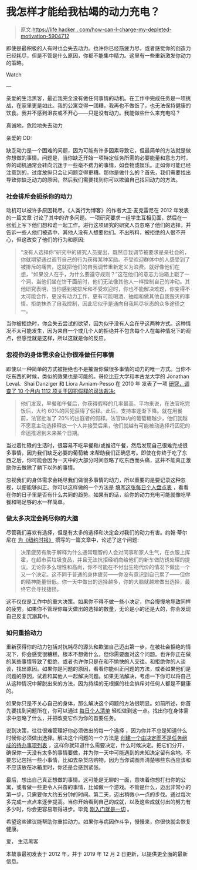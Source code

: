 # 我怎样才能给我枯竭的动力充电？

> 原文:[https://life hacker . com/how-can-I-charge-my-depleted-motivation-5904712](https://lifehacker.com/how-can-i-recharge-my-depleted-motivation-5904712)

即使是最积极的人有时也会失去动力。也许你已经筋疲力尽，或者感觉你的创造力已经耗尽，但是不管是什么原因，你都不能集中精力。这里有一些重新激发你动力的策略。

Watch

—

亲爱的生活黑客，最近我完全没有做任何事情的动机。在工作中完成任务是一项挑战，在家里更是如此。我的公寓变得一团糟，我再也不做饭了，也无法保持健康的饮食。我并不感到沮丧或不开心——只是没有动力。我能做些什么来充电吗？

真诚地，危险地失去动力

亲爱的 DD:

缺乏动力是一个困难的问题，因为可能有许多因素导致它，但最简单的方法就是做你想做的事情。问题是，当你缺乏开始一项特定任务所需的必要能量和意志力时，你的动机通常会转向沉迷于一些毫不费力的事情，如食物或娱乐。正如你可能已经注意到的，过度放纵只会让问题变得更糟。那你是做什么的？首先，我们需要找出导致你缺乏动力的原因，然后我们需要找到你可以欺骗自己找回动力的方法。

### **社会排斥会扼杀你的动力**

动机可以被许多原因耗尽。《人类行为博客》的作者大卫·麦克雷尼在 2012 年发表的一篇文章 讨论了其中的许多问题。一项研究要求一组学生互相见面，然后在一张纸上写下他们想和谁一起工作。进行这项研究的研究人员忽略了他们的选择，并告诉一些人他们被选中，其他人没有人想要他们。不出所料，被拒绝的人很不开心，但这改变了他们的行为和原因:

> “没有人选择你”研究中的研究人员提出，既然自我调节被要求是亲社会的，你就期望通过调节自己的行为获得某种奖励。不受欢迎群体中的人感受到了被排斥的痛苦，这就把他们的自我调节重新定义为浪费。就好像他们在想，“如果没人在乎，为什么要遵守规则？”这在他们的意志力油箱上戳了一个洞，当他们坐在饼干面前时，他们无法像其他人一样控制自己的冲动。其他研究表明，当你感到被排斥和不受欢迎时，你也不能解决难题，你变得不太可能合作，更没有动力工作，更有可能喝酒、抽烟和做其他自我毁灭的事情。拒绝抹杀了自我控制，因此它似乎是通向自我耗尽状态的众多途径之一。

当你被拒绝时，你会失去尝试的欲望，因为似乎没有人会在乎这两种方式。这种情况不太可能发生，因为来自一个或几个人的拒绝并不包含每个人在每种情况下的观点，但感觉就是这样，所以这就是你的反应。

### 忽视你的身体需求会让你很难做任何事情

即使以一种简单的方式被拒绝也不是摧毁你做很多事情的动力的唯一方式。当你不吃东西的时候，类似的效果也是可能的。哥伦比亚大学和本古龙大学的 Jonathan Leval、Shai Danziger 和 Liora Avniam-Pesso 在 2010 年 发表了一项 [研究，调查了 10 个月内 1112 项关于囚犯假释的司法裁决:](https://www.pnas.org/content/108/17/6889/tab-article-info)

> 他们发现，早餐和午餐后，你获得假释的几率最高。平均来说，在法官吃完饭后，大约 60%的囚犯获得了假释。此后，支持率逐渐下降。就在用餐前，法官批准了 20%的出庭者的假释。法官体内的葡萄糖越少，他们就越不愿意主动选择释放一个人并接受后果，他们就越有可能被动选择将囚犯的命运推迟到未来某个日期。

当过着忙碌的生活时，很容易不吃早餐和/或推迟午餐，然后发现自己很难完成很多事情，因为我们缺乏必要的葡萄糖 来帮助我们正确思考。即使在你终于吃了东西之后，你可能会因为一天中的大部分时间忽略了吃东西而头痛，这并不能真正激励你去做除了躺下以外的事情。

忽视我们的身体需求会耗尽我们做很多事情的动力，所以重要的是要记录这种忽视，以便能够纠正。你可以这样做的一个方法是 [填写这张每日个人盘点表](https://lifehacker.com/fill-out-this-one-minute-form-every-day-and-find-out-wh-5901651) ，看看在你的日子里是否有什么共同的趋势。如果有的话，给你的动力充电可能就像吃早餐和喝足够的水一样简单。

### 做太多决定会耗尽你的大脑

尽管我们喜欢有选择，但是有太多的选择和决定会对我们的动力有害。约翰·蒂尔尼在 [为《纽约时报》](http://www.nytimes.com/2011/08/21/magazine/do-you-suffer-from-decision-fatigue.html?_r=2&ref=general&src=me&pagewanted=all) 撰写的一篇文章中，论述了这个问题:

> 决策疲劳有助于解释为什么通常理智的人会对同事和家人生气，在衣服上挥霍，在超市买垃圾食品，并且无法抗拒经销商给他们的新车做防锈处理的提议。无论你多么理性和高尚，你不可能在不付出生物代价的情况下做出一个又一个决定。这不同于普通的身体疲劳——你没有意识到自己累了——但你的精神能量很低。你一天中做出的选择越多，你的大脑就越难做出选择，最终它会寻找捷径。

这不仅仅是工作中的重大决策。如果你不得不做一些小决定，你会慢慢地导致同样的疲劳。如果你不管理你每天做出的选择的数量，无论是小的还是大的，你会发现自己反复沉溺其中。

### **如何重拾动力**

重新获得你的动力包括对抗耗尽的源头和欺骗自己迈出第一步。在被社会拒绝的情况下，你会感觉很糟糕，根本不想做什么，但你需要面对这个问题。也许你正在做的某些事情导致了拒绝，或者也许你只是在和不愉快的人交往。和拒绝你的人谈谈，找出原因。如果你是问题的原因，看看你能纠正问题的方法，或者如果他们是问题的原因，试着和其他人一起解决问题。如果无法解决，考虑一下你可以将自己从这种情况中解脱出来的方法，因为持续的无根据的社会排斥对任何人都是不健康的。

如果你只是不关心自己的身体，那么解决这个问题的方法很明显。如前所述，你首先要找到问题所在，你可以通过 [每日个人清单](https://lifehacker.com/fill-out-this-one-minute-form-every-day-and-find-out-wh-5901651) 轻松做到这一点。找出你在身体需求中忽略了什么，并把改变它作为你的首要任务。

说到决策，往往很难管理好你必须做出的每一个选择 ，因为你并不总是知道什么时候你必须做出选择。解决这个问题的一个方法是 [创建一个由决定而不是任务组成的待办事项列表](https://lifehacker.com/use-a-reverse-to-do-list-to-record-everything-youve-don-1836631822) ，这样你就知道什么需要决定，什么时候决定。把它们分开，确保你一天没有太多的事情要做，并为你一天中可能遇到的未知决定留有余地。不要忘记包括一些小事情，比如去杂货店购物，因为当你试图弄清楚哪些东西应该和不应该放在冰箱里时，你还是会感到紧张。

最后，想出自己真正想做的事情。这可能是无聊的一面，意味着你想打扫你的公寓，或者做一些更令人兴奋的事情，比如做一个游戏。不管是什么，迈出非常小的第一步，只需要你大约五分钟的时间。第二天，迈出稍微小一点的步伐。通过每次多完成一点点来逐步提高。当你开始看到自己的成就，以及这些成就付出的努力有多少时，你会更容易取得进步。毕竟 [刚入门就是一切](https://lifehacker.com/getting-started-is-everything-5892576) 。

希望这些建议能帮助你重拾动力。如果你与病因作斗争，慢慢来，你很快就会恢复健康。

爱，
生活黑客

本故事最初发表于 2012 年，并于 2019 年 12 月 2 日更新，以提供更全面的最新信息。